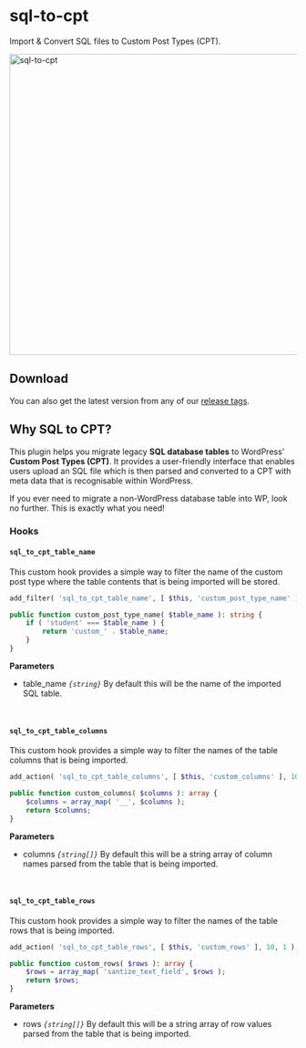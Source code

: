 # sql-to-cpt

Import & Convert SQL files to Custom Post Types (CPT).

<img width="528" alt="sql-to-cpt" src="https://github.com/user-attachments/assets/cf2a4015-bc64-463b-a655-6e1a12762ca3">

## Download

You can also get the latest version from any of our [release tags](https://github.com/badasswp/sql-to-cpt/releases).

## Why SQL to CPT?

This plugin helps you migrate legacy __SQL database tables__ to WordPress' __Custom Post Types (CPT)__. It provides a user-friendly interface that enables users upload an SQL file which is then parsed and converted to a CPT with meta data that is recognisable within WordPress.

If you ever need to migrate a non-WordPress database table into WP, look no further. This is exactly what you need!

### Hooks

#### `sql_to_cpt_table_name`

This custom hook provides a simple way to filter the name of the custom post type where the table contents that is being imported will be stored.

```php
add_filter( 'sql_to_cpt_table_name', [ $this, 'custom_post_type_name' ], 10, 1 );

public function custom_post_type_name( $table_name ): string {
    if ( 'student' === $table_name ) {
        return 'custom_' . $table_name;
    }
}
```

**Parameters**

- table_name _`{string}`_ By default this will be the name of the imported SQL table.
<br/>

#### `sql_to_cpt_table_columns`

This custom hook provides a simple way to filter the names of the table columns that is being imported.

```php
add_action( 'sql_to_cpt_table_columns', [ $this, 'custom_columns' ], 10, 1 );

public function custom_columns( $columns ): array {
    $columns = array_map( '__', $columns );
    return $columns;
}
```

**Parameters**

- columns _`{string[]}`_ By default this will be a string array of column names parsed from the table that is being imported.
<br/>

#### `sql_to_cpt_table_rows`

This custom hook provides a simple way to filter the names of the table rows that is being imported.

```php
add_action( 'sql_to_cpt_table_rows', [ $this, 'custom_rows' ], 10, 1 );

public function custom_rows( $rows ): array {
    $rows = array_map( 'santize_text_field', $rows );
    return $rows;
}
```

**Parameters**

- rows _`{string[]}`_ By default this will be a string array of row values parsed from the table that is being imported.
<br/>
